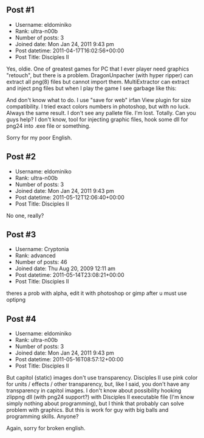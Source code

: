 ## Post #1
- Username: eldominiko
- Rank: ultra-n00b
- Number of posts: 3
- Joined date: Mon Jan 24, 2011 9:43 pm
- Post datetime: 2011-04-17T16:02:56+00:00
- Post Title: Disciples II

Yes, oldie. One of greatest games for PC that I ever player need graphics "retouch", but there is a problem. DragonUnpacher (with hyper ripper) can extract all png(8) files but cannot import them. MultiExtractor can extract and inject png files but when I play the game I see garbage like this:
[](http://img852.imageshack.us/i/clipboard01cj.jpg/)

And don't know what to do. I use "save for web" irfan View plugin for size compatibility. I tried exact colors numbers in photoshop, but with no luck. Always the same result. I don't see any pallete file. I'm lost. Totally. Can you guys help? I don't know, tool for injecting graphic files, hook some dll for png24 into .exe file or something.

Sorry for my poor English.
## Post #2
- Username: eldominiko
- Rank: ultra-n00b
- Number of posts: 3
- Joined date: Mon Jan 24, 2011 9:43 pm
- Post datetime: 2011-05-12T12:06:40+00:00
- Post Title: Disciples II

No one, really?
## Post #3
- Username: Cryptonia
- Rank: advanced
- Number of posts: 46
- Joined date: Thu Aug 20, 2009 12:11 am
- Post datetime: 2011-05-14T23:08:21+00:00
- Post Title: Disciples II

theres a prob with alpha, edit it with photoshop or gimp after u must use optipng
## Post #4
- Username: eldominiko
- Rank: ultra-n00b
- Number of posts: 3
- Joined date: Mon Jan 24, 2011 9:43 pm
- Post datetime: 2011-05-16T08:57:12+00:00
- Post Title: Disciples II

But capitol (static) images don't use transparency. Disciples II use pink color for units / effects / other transparency, but, like I said, you don't have any transparency in capitol images. I don't know about possibility hooking zlippng dll (with png24 support?) with Disciples II executable file (I'm know simply nothing about programming), but I think that probably can solve problem with graphics. But this is work for guy with big balls and programming skills. Anyone?

Again, sorry for broken english.
